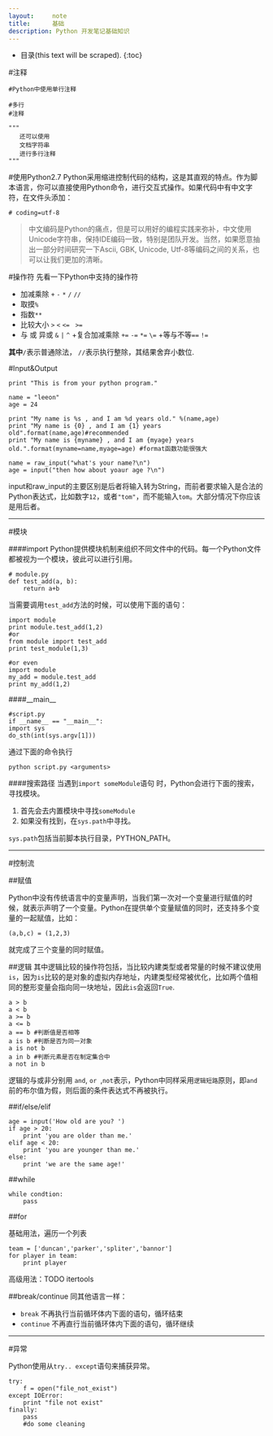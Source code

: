 ```yaml
---
layout:     note
title:      基础
description: Python 开发笔记基础知识
---
```


* 目录(this text will be scraped).
{:toc}

#注释
    
    #Python中使用单行注释
    
    #多行
    #注释
    
    """
       还可以使用
       文档字符串
       进行多行注释
    """

#使用Python2.7
Python采用缩进控制代码的结构，这是其直观的特点。作为脚本语言，你可以直接使用Python命令，进行交互式操作。如果代码中有中文字符，在文件头添加：
    
    # coding=utf-8

> 中文编码是Python的痛点，但是可以用好的编程实践来弥补，中文使用Unicode字符串，保持IDE编码一致，特别是团队开发。当然，如果愿意抽出一部分时间研究一下Ascii, GBK, Unicode, Utf-8等编码之间的关系，也可以让我们更加的清晰。


#操作符
先看一下Python中支持的操作符

+ 加减乘除 `+`  `-`  `*`  `/` `//` 
+ 取摸`%` 
+ 指数`**`
+ 比较大小 `>`  `<`  `<= ` `>=`
+ 与 或 异或  `&`  `|` `^`
+复合加减乘除 `+=`  `-=`  `*=` `\=` 
+等与不等`==`  `!=`

**其中**`/`表示普通除法， `//`表示执行整除，其结果舍弃小数位.


#Input&Output

    print "This is from your python program."

    name = "leeon"
    age = 24

    print "My name is %s , and I am %d years old." %(name,age)
    print "My name is {0} , and I am {1} years old".format(name,age)#recommended
    print "My name is {myname} , and I am {myage} years old.".format(myname=name,myage=age) #format函数功能很强大

    name = raw_input("what's your name?\n")
    age = input("then how about yoaur age ?\n")

input和raw_input的主要区别是后者将输入转为String，而前者要求输入是合法的Python表达式，比如数字`12`，或者`"tom"`，而不能输入`tom`。大部分情况下你应该是用后者。


-------

#模块

####import
Python提供模块机制来组织不同文件中的代码。每一个Python文件都被视为一个模块，彼此可以进行引用。

    # module.py 
    def test_add(a, b):
        return a+b

当需要调用`test_add`方法的时候，可以使用下面的语句：
    
    import module
    print module.test_add(1,2)
    #or
    from module import test_add
    print test_module(1,3)
    
    #or even 
    import module
    my_add = module.test_add
    print my_add(1,2)

####\_\_main__
    
    #script.py
    if __name__ == "__main__":
    import sys
    do_sth(int(sys.argv[1]))

通过下面的命令执行
    
    python script.py <arguments>
    
####搜索路径
当遇到`import someModule`语句 时，Python会进行下面的搜索，寻找模块。

1. 首先会去内置模块中寻找`someModule`
2. 如果没有找到，在`sys.path`中寻找。

`sys.path`包括当前脚本执行目录，PYTHON_PATH。


--------


#控制流

##赋值

Python中没有传统语言中的变量声明，当我们第一次对一个变量进行赋值的时候，就表示声明了一个变量。Python在提供单个变量赋值的同时，还支持多个变量的一起赋值，比如：

    (a,b,c) = (1,2,3)
    
就完成了三个变量的同时赋值。



##逻辑
其中逻辑比较的操作符包括，当比较内建类型或者常量的时候不建议使用`is`，因为`is`比较的是对象的虚拟内存地址，内建类型经常被优化，比如两个值相同的整形变量会指向同一块地址，因此`is`会返回`True`.

    a > b
    a < b
    a >= b
    a <= b
    a == b #判断值是否相等
    a is b #判断是否为同一对象
    a is not b
    a in b #判断元素是否在制定集合中
    a not in b 

逻辑的与或非分别用 `and`, `or `,`not`表示，Python中同样采用`逻辑短路`原则，即`and`前的布尔值为假，则后面的条件表达式不再被执行。

##if/else/elif

    age = input('How old are you? ')
    if age > 20:
        print 'you are older than me.'
    elif age < 20:
        print 'you are younger than me.'
    else:
        print 'we are the same age!'

##while

    while condtion:
        pass

##for

基础用法，遍历一个列表
    
    team = ['duncan','parker','spliter','bannor']
    for player in team:
        print player

高级用法：TODO itertools

##break/continue
同其他语言一样：

+ `break` 不再执行当前循环体内下面的语句，循环结束
+ `continue` 不再直行当前循环体内下面的语句，循环继续


-----------

#异常

Python使用从`try.. except`语句来捕获异常。
    
    try:
        f = open("file_not_exist")
    except IOError:
        print "file not exist"
    finally:
        pass
        #do some cleaning
